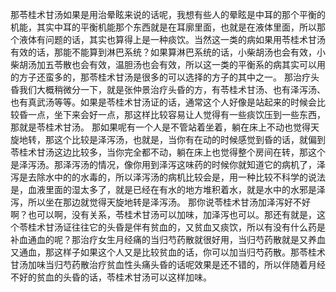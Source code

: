那苓桂术甘汤如果是用治晕眩来说的话呢，我想有些人的晕眩是中耳的那个平衡的机能，其实中耳的平衡机能那个东西就是在耳廓里面，也就是在液体里面，所以那个液体有问题的话，其实也算得上是一种痰饮。当然这一类的病如果用苓桂术甘汤有效的话，那能不能算到淋巴系统？如果算淋巴系统的话，小柴胡汤也会有效，小柴胡汤加五苓散也会有效，温胆汤也会有效，所以这一类的平衡系的病其实可以用的方子还蛮多的，那苓桂术甘汤是很多的可以选择的方子的其中之一。
那治疗头昏我们大概稍微分一下，就是张仲景治疗头昏的方，有苓桂术甘汤、也有泽泻汤、也有真武汤等等。如果是苓桂术甘汤证的话，通常这个人好像是站起来的时候会比较昏一点，坐下来会好一点，那这样比较容易让人觉得有一些痰饮压到一些东西，那就是苓桂术甘汤。
那如果呢有一个人是不管站着坐着，躺在床上不动也觉得天旋地转，那这个比较是泽泻汤，也就是，当你有在动的时候感觉到昏的话，就偏到苓桂术甘汤这边比较多，当你完全都不动，躺在床上也觉得整个房间在转，那这个是泽泻汤。那泽泻汤的情况，像你用到泽泻这味药的时候你就知道它的病机了，泽泻是去除水中的的水毒的，所以泽泻汤的病机比较会是，用一种比较不科学的说法是，血液里面的湿太多了，就是已经在有水的地方堆积着水，就是水中的水邪是泽泻，所以坐在那边就觉得天旋地转是泽泻汤。
那你说苓桂术甘汤加泽泻好不好啊？也可以啊，没有关系，苓桂术甘汤可以加味，加泽泻也可以。那还有就是，这个苓桂术甘汤证往往它的头昏是伴有贫血的，又贫血又痰饮，所以有没有什么药是补血通血的呢？那治疗女生月经痛的当归芍药散就很好用，当归芍药散就是又养血又通血，那这样子如果这个人又是比较贫血的话，你可以加当归芍药散。那苓桂术甘汤加味当归芍药散治疗贫血性头痛头昏的话呢效果是还不错的，所以伴随着月经不好的贫血的头昏的话，苓桂术甘汤可以这样加味。
